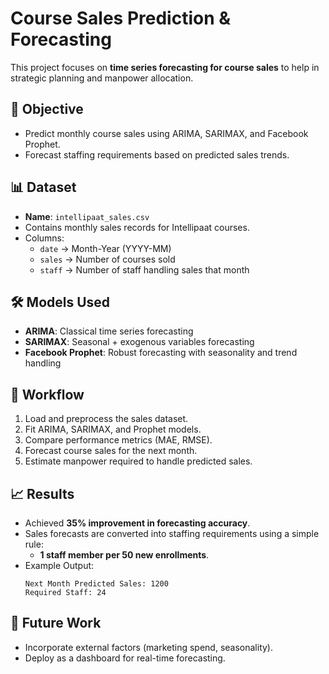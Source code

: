 # Course Sales Prediction & Forecasting

This project focuses on **time series forecasting for course sales** to help in strategic planning and manpower allocation.

## 🔹 Objective
- Predict monthly course sales using ARIMA, SARIMAX, and Facebook Prophet.
- Forecast staffing requirements based on predicted sales trends.

## 📊 Dataset
- **Name**: `intellipaat_sales.csv`
- Contains monthly sales records for Intellipaat courses.
- Columns:
  - `date` → Month-Year (YYYY-MM)
  - `sales` → Number of courses sold
  - `staff` → Number of staff handling sales that month

## 🛠️ Models Used
- **ARIMA**: Classical time series forecasting
- **SARIMAX**: Seasonal + exogenous variables forecasting
- **Facebook Prophet**: Robust forecasting with seasonality and trend handling

## 🚀 Workflow
1. Load and preprocess the sales dataset.
2. Fit ARIMA, SARIMAX, and Prophet models.
3. Compare performance metrics (MAE, RMSE).
4. Forecast course sales for the next month.
5. Estimate manpower required to handle predicted sales.

## 📈 Results
- Achieved **35% improvement in forecasting accuracy**.
- Sales forecasts are converted into staffing requirements using a simple rule:
  - **1 staff member per 50 new enrollments**.
- Example Output:
  ```
  Next Month Predicted Sales: 1200
  Required Staff: 24
  ```

## 📌 Future Work
- Incorporate external factors (marketing spend, seasonality).
- Deploy as a dashboard for real-time forecasting.
